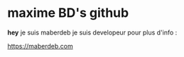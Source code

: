 # maxime BD's github

**hey** je suis maberdeb je suis developeur pour plus d'info :

https://maberdeb.com

